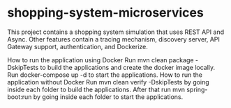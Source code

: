 # shopping-system-microservices


This project contains a shopping system simulation that uses REST API and Async.
Other features contain a tracing mechanism, discovery server, API Gateway support, authentication, and Dockerize.


How to run the application using Docker
Run mvn clean package -DskipTests to build the applications and create the docker image locally.
Run docker-compose up -d to start the applications.
How to run the application without Docker
Run mvn clean verify -DskipTests by going inside each folder to build the applications.
After that run mvn spring-boot:run by going inside each folder to start the applications.
